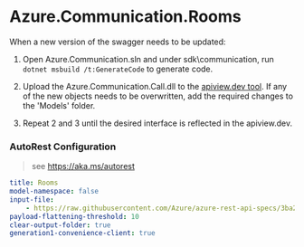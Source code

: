 # Azure.Communication.Rooms

When a new version of the swagger needs to be updated:
1. Open Azure.Communication.sln and under sdk\communication, run `dotnet msbuild /t:GenerateCode` to generate code.
2. Upload the Azure.Communication.Call.dll to the [apiview.dev tool](https://apiview.dev/).
If any of the new objects needs to be overwritten, add the required changes to the 'Models' folder.

3. Repeat 2 and 3 until the desired interface is reflected in the apiview.dev.

### AutoRest Configuration
> see https://aka.ms/autorest

```yaml
title: Rooms
model-namespace: false
input-file:
    - https://raw.githubusercontent.com/Azure/azure-rest-api-specs/3ba20748bbef0fbd1225a0be5c461fdf07db871b/specification/communication/data-plane/Rooms/stable/2024-04-15/communicationservicesrooms.json
payload-flattening-threshold: 10
clear-output-folder: true
generation1-convenience-client: true
```
